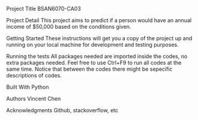 Project Title
BSAN6070-CA03

Project Detail
This project aims to predict if a person would have an annual income of $50,000 based on the conditions given.

Getting Started
These instructions will get you a copy of the project up and running on your local machine for development and testing purposes. 

Running the tests
All packages needed are imported inside the codes, no extra packages needed.
Feel free to use Ctrl+F9 to run all codes at the same time.
Notice that between the codes there might be sepecific descriptions of codes.

Built With
Python

Authors
Vincent Chen

Acknowledgments
Github, stackoverflow, etc